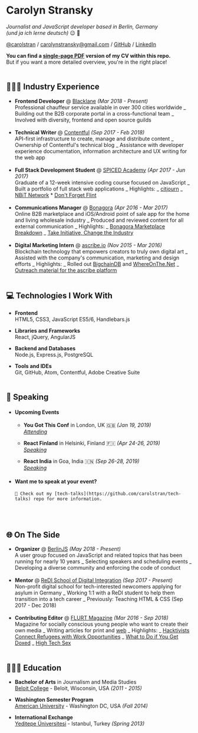 # Carolyn Stransky

_Journalist and JavaScript developer based in Berlin, Germany_ <br>
_(und ja ich lerne deutsch)_ 😉 🥨

[@carolstran](https://twitter.com/carolstran) / [carolynstransky@gmail.com](mailto:carolynstransky@gmail.com) / [GitHub](https://www.github.com/carolstran/) / [LinkedIn](https://www.linkedin.com/in/carolstran/)

**You can find a [single-page PDF](https://github.com/carolstran/cv/blob/master/one-pager/StranskyCV.pdf) version of my CV within this repo.** <br> But if you want a more detailed overview, you're in the right place!
<br><br>

## 👩🏻‍💻 Industry Experience

- **Frontend Developer** @ [Blacklane](https://www.blacklane.com/en) _(Mar 2018 - Present)_ <br>
  Professional chauffeur service available in over 300 cities worldwide
  _ Building out the B2B corporate portal in a cross-functional team
  _ Involved with diversity, frontend and open source guilds
  <br><br>
- **Technical Writer** @ [Contentful](https://www.contentful.com/) _(Sep 2017 - Feb 2018)_ <br>
  API-first infrastructure to create, manage and distribute content
  _ Ownership of Contentful's technical blog
  _ Assistance with developer experience documentation, information architecture and UX writing for the web app
  <br><br>
- **Full Stack Development Student** @ [SPICED Academy](https://www.spiced-academy.com/) _(Apr 2017 - Jun 2017)_ <br>
  Graduate of a 12-week intensive coding course focused on JavaScript
  _ Built a portfolio of full stack web applications
  _ Highlights:
  _ [citjourn](https://github.com/carolstran/citjourn)
  _ [NBiT Network](https://github.com/carolstran/nbit-network) \* [Don't Forget Flint](https://github.com/carolstran/dont-forget-flint)
  <br><br>
- **Communications Manager** @ [Bonagora](https://medium.com/@bonagora/bonagora-is-closing-d31678e74b4e) _(Apr 2016 - Mar 2017)_ <br>
  Online B2B marketplace and iOS/Android point of sale app for the home and living wholesale industry
  _ Produced and reviewed content for all external communication
  _ Highlights:
  _ [Bonagora Marketplace Breakdown](https://www.linkedin.com/in/carolstran/detail/treasury/position:802015431/)
  _ [Take Initiative, Change the Industry](https://medium.com/@bonagora/take-initiative-change-the-industry-abccaf5f9a64)
  <br><br>
- **Digital Marketing Intern** @ [ascribe.io](https://www.ascribe.io/) _(Nov 2015 - Mar 2016)_ <br>
  Blockchain technology that empowers creators to truly own digital art
  _ Assisted with the company's communication, marketing and design efforts
  _ Highlights:
  _ Rolled out [BigchainDB](https://www.bigchaindb.com/) and [WhereOnThe.Net](https://www.whereonthe.net/)
  _ [Outreach material for the ascribe platform](https://www.linkedin.com/in/carolstran/detail/treasury/position:763046435/)
  <br><br>

## 💻 Technologies I Work With

- **Frontend**<br>
  HTML5, CSS3, JavaScript ES5/6, Handlebars.js

- **Libraries and Frameworks**<br>
  React, jQuery, AngularJS

- **Backend and Databases**<br>
  Node.js, Express.js, PostgreSQL

- **Tools and IDEs**<br>
  Git, GitHub, Atom, Contentful, Adobe Creative Suite
  <br><br>

## 🎤 Speaking

- #### Upcoming Events

  - **You Got This Conf** in London, UK 🇬🇧 _(Jan 19, 2019)_
    <br>[_Attending_](http://yougotthis.io/)

  - **React Finland** in Helsinki, Finland 🇫🇮 _(Apr 24-26, 2019)_
    <br>[_Speaking_](https://react-finland.fi/#speakers)

  - **React India** in Goa, India 🇮🇳 _(Sep 26-28, 2019)_
    <br>[_Speaking_](https://www.reactindia.io/)

- #### Want me to speak at your event?
      💖 Check out my [tech-talks](https://github.com/carolstran/tech-talks) repo for more information.
  <br><br>

## 🌐 On The Side

- **Organizer** @ [BerlinJS](https://berlinjs.org/) _(May 2018 - Present)_<br>
  A user group focused on JavaScript and related topics that has been running for nearly 10 years
  _ Selecting speakers and scheduling events
  _ Developing a diverse community and enforcing the code of conduct
  <br><br>
- **Mentor** @ [ReDI School of Digital Integration](https://www.redi-school.org/) _(Sep 2017 - Present)_<br>
  Non-profit digital school for tech-interested newcomers applying for asylum in Germany
  _ Working 1:1 with a ReDI student to help them transition into a tech career
  _ Previously: Teaching HTML & CSS (Sep 2017 - Dec 2018)
  <br><br>
- **Contributing Editor** @ [FLURT Magazine](http://www.flurtmag.com/) _(Mar 2016 - Sep 2018)_ <br>
  Magazine for socially conscious young people who want to create their own media
  _ Writing articles for print and [web](http://www.flurtmag.com/author/carolyn-stransky/)
  _ Highlights:
  _ [Hacktivists Connect Refugees with Work Opportunities](http://www.flurtmag.com/2018/02/hacktivists-connect-refugees-with-work-opportunities/)
  _ [What to Do if You Get Doxed](http://www.flurtmag.com/2018/01/what-to-do-if-you-get-doxed/)
  \_ [High Tech Sex](https://medium.com/@carolstran/high-tech-sex-46b44c581129?lipi=urn%3Ali%3Apage%3Ad_flagship3_profile_view_base_treasury%3BSSv4DUfPTnSJsQJRoRhdjQ%3D%3D)
  <br><br>

## 👩🏻‍🎓 Education

- **Bachelor of Arts** in Journalism and Media Studies<br>
  [Beloit College](https://www.beloit.edu/search/?q=carolyn+stransky&x=0&y=0&as_sitesearch=https%3A%2F%2Fwww.beloit.edu%2F) - Beloit, Wisconsin, USA _(2011 - 2015)_

- **Washington Semester Program**<br>
  [American University](https://www.beloit.edu/campus/news/?story_id=427353) - Washington DC, USA _(Fall 2014)_

- **International Exchange**<br>
  [Yeditepe Üniversitesi](https://www.beloit.edu/campus/news/?story_id=381343) - Istanbul, Turkey _(Spring 2013)_
